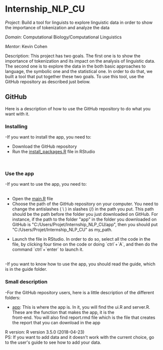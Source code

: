 # Internship_NLP_CU

_Project_: Build a tool for linguists to explore linguistic data in order to show the importance of tokenization and analyze the data

_Domain_: Computational Biology/Computational Linguistics

_Mentor_: Kevin Cohen

Description: This project has two goals. The first one is to show the importance of tokenization and its impact on the analysis of linguistic data. The second one is to explore the data in the both basic approaches to language, the symbolic one and the statistical one. In order to do that, we built a tool that put together these two goals. To use this tool, use the GitHub repository as described just below.

## GitHub
Here is a description of how to use the GitHub repository to do what you want with it.<br />

### Installing

  -If you want to install the app, you need to: <br />
         <ul>
         <li>Download the GitHub repository</li>
         <li>Run the [install_packages.R](https://github.com/ColetteVois/Internship_NLP_CU/blob/master/install_packages.R) file in RStudio</li>
         </ul>
         <br />
### Use the app

  -If you want to use the app, you need to: <br />   
         <ul>
        <li>Open the [main.R](https://github.com/ColetteVois/Internship_NLP_CU/blob/master/main.R) file</li>
        <li>Choose the path of the GitHub repository on your computer. You need to change the antislashes ( \ ) in slashes (/) in the path you put.
          This path should be the path before the folder you just downloaded on GitHub. For instance, if the path to the folder "app" in the folder you downloaded on GitHub is "C:/Users/Projet/Internship_NLP_CU/app", then you should put "C:/Users/Projet/Internship_NLP_CU" as my_path.
  </li>
        <li>Launch the file in RStudio. In order to do so, select all the code in the file, by clicking four time on the code or doing `ctrl`+`A`, and then do the command `ctrl`+`enter` to launch it.</li>
        </ul>
        <br />
  -If you want to know how to use the app, you should read the guide, which is in the guide folder.<br />
  
### Small description 

  -For the GitHub repository users, here is a little description of the different folders:<br />
        <ul>
        <li>[app](https://github.com/ColetteVois/Internship_NLP_CU/tree/master/app): This is where the app is. In it, you will find the ui.R and server.R. These are the function that makes the app, it is the                                    
        front-end. You will also find report.rmd file which is the file that creates the report that you can download in the app</li>
        </ul>

R version:  R version 3.5.0 (2018-04-23) <br />
PS: If you want to add data and it doesn't work with the current choice, go to the user's guide to see how to add your data.
